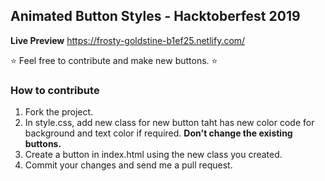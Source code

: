 ## Animated Button Styles - Hacktoberfest 2019

**Live Preview** https://frosty-goldstine-b1ef25.netlify.com/

:star: Feel free to contribute and make new buttons. :star:

### How to contribute
1. Fork the project.
2. In style.css, add new class for new button taht has new color code for background and text color if required. **Don't change the existing buttons.**
3. Create a button in index.html using the new class you created.
4. Commit your changes and send me a pull request.
